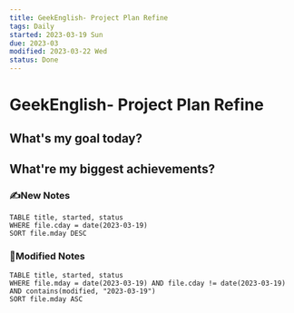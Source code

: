 ```yaml
---
title: GeekEnglish- Project Plan Refine
tags: Daily
started: 2023-03-19 Sun
due: 2023-03
modified: 2023-03-22 Wed
status: Done
---
```

# GeekEnglish- Project Plan Refine
## What's my goal today?


## What're my biggest achievements?
### ✍️New Notes

```dataview
TABLE title, started, status
WHERE file.cday = date(2023-03-19)
SORT file.mday DESC
```

### 📝Modified Notes

```dataview
TABLE title, started, status
WHERE file.mday = date(2023-03-19) AND file.cday != date(2023-03-19) AND contains(modified, "2023-03-19")
SORT file.mday ASC
```